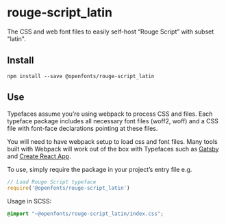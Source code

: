 
# rouge-script_latin

The CSS and web font files to easily self-host “Rouge Script” with subset "latin".

## Install

`npm install --save @openfonts/rouge-script_latin`

## Use

Typefaces assume you’re using webpack to process CSS and files. Each typeface
package includes all necessary font files (woff2, woff) and a CSS file with
font-face declarations pointing at these files.

You will need to have webpack setup to load css and font files. Many tools built
with Webpack will work out of the box with Typefaces such as [Gatsby](https://github.com/gatsbyjs/gatsby)
and [Create React App](https://github.com/facebookincubator/create-react-app).

To use, simply require the package in your project’s entry file e.g.

```javascript
// Load Rouge Script typeface
require('@openfonts/rouge-script_latin')
```

Usage in SCSS:
```scss
@import "~@openfonts/rouge-script_latin/index.css";
```
